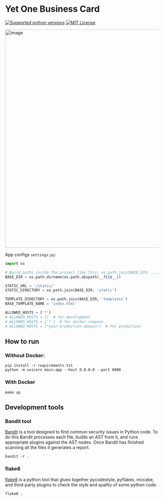 # Yet One Business Card

[![Supported python versions](https://img.shields.io/pypi/pyversions/fastapi.svg?style=flat-square)](https://pypi.python.org/pypi/fastapi)
[![MIT License](https://img.shields.io/pypi/l/aiogram.svg?style=flat-square)](https://opensource.org/licenses/MIT)

<img width="713" alt="image" src="https://github.com/user-attachments/assets/5a830b08-ed02-451a-9fab-42308010fb3d">

App configs `settings.py`:

```python
import os

# Build paths inside the project like this: os.path.join(BASE_DIR, ...)
BASE_DIR = os.path.dirname(os.path.abspath(__file__))

STATIC_URL = '/static/'
STATIC_DIRECTORY = os.path.join(BASE_DIR, 'static')

TEMPLATE_DIRECTORY = os.path.join(BASE_DIR, 'templates')
BASE_TEMPLATE_NAME = 'index.html'

ALLOWED_HOSTS = ['*']
# ALLOWED_HOSTS = []  # for development
# ALLOWED_HOSTS = ['*']  # for docker-compose
# ALLOWED_HOSTS = ["your-production-domain"]  # for production
```

## How to run

### Without Docker:

```shell
pip install -r requirements.txt
python -m uvicorn main:app --host 0.0.0.0 --port 8000
```

### With Docker

```shell
make up
```

## Development tools

### Bandit tool

[Bandit](https://github.com/PyCQA/bandit) is a tool designed to find common security issues in Python code. To do this
Bandit processes each file, builds an AST from it, and runs appropriate plugins against the AST nodes. Once Bandit has
finished scanning all the files it generates a report.

```shell
bandit -r .
```

### flake8

[flake8](https://github.com/PyCQA/flake8) is a python tool that glues together pycodestyle, pyflakes, mccabe, and
third-party plugins to check the style and quality of some python code.

```shell
flake8 .
```
